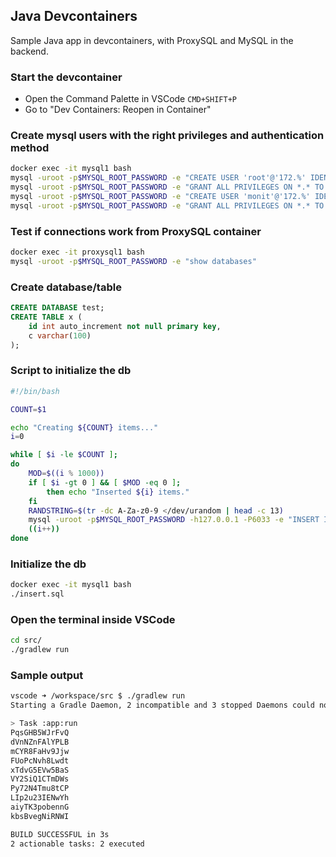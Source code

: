 ## Java Devcontainers

Sample Java app in devcontainers, with ProxySQL and MySQL in the backend.

### Start the devcontainer

- Open the Command Palette in VSCode `CMD+SHIFT+P`
- Go to "Dev Containers: Reopen in Container"

### Create mysql users with the right privileges and authentication method

```bash
docker exec -it mysql1 bash
mysql -uroot -p$MYSQL_ROOT_PASSWORD -e "CREATE USER 'root'@'172.%' IDENTIFIED WITH mysql_native_password BY 't00r'"
mysql -uroot -p$MYSQL_ROOT_PASSWORD -e "GRANT ALL PRIVILEGES ON *.* TO 'root'@'172.%'"
mysql -uroot -p$MYSQL_ROOT_PASSWORD -e "CREATE USER 'monit'@'172.%' IDENTIFIED WITH mysql_native_password BY 'monit0r'"
mysql -uroot -p$MYSQL_ROOT_PASSWORD -e "GRANT ALL PRIVILEGES ON *.* TO 'monit'@'172.%'"
```

### Test if connections work from ProxySQL container

```bash
docker exec -it proxysql1 bash
mysql -uroot -p$MYSQL_ROOT_PASSWORD -e "show databases"
```

### Create database/table

```sql
CREATE DATABASE test;
CREATE TABLE x (
    id int auto_increment not null primary key,
    c varchar(100)
);
```

### Script to initialize the db

```bash
#!/bin/bash

COUNT=$1

echo "Creating ${COUNT} items..."
i=0

while [ $i -le $COUNT ];
do
	MOD=$((i % 1000))
	if [ $i -gt 0 ] && [ $MOD -eq 0 ];
		then echo "Inserted ${i} items."
	fi
	RANDSTRING=$(tr -dc A-Za-z0-9 </dev/urandom | head -c 13)
	mysql -uroot -p$MYSQL_ROOT_PASSWORD -h127.0.0.1 -P6033 -e "INSERT INTO test.x (c) VALUES ('$RANDSTRING');"
	((i++))
done
```

### Initialize the db

```bash
docker exec -it mysql1 bash
./insert.sql
```

### Open the terminal inside VSCode

```bash
cd src/
./gradlew run
```

### Sample output

```bash
vscode ➜ /workspace/src $ ./gradlew run
Starting a Gradle Daemon, 2 incompatible and 3 stopped Daemons could not be reused, use --status for details

> Task :app:run
PqsGHB5WJrFvQ
dVnNZnFAlYPLB
mCYR8FaHv9Jjw
FUoPcNvh8Lwdt
xTdvG5EVw5BaS
VY2SiQ1CTmDWs
Py72N4Tmu8tCP
LIp2u23IENwYh
aiyTK3pobennG
kbsBvegNiRNWI

BUILD SUCCESSFUL in 3s
2 actionable tasks: 2 executed
```
